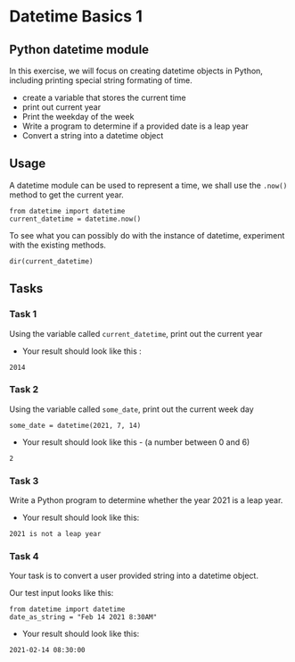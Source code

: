# Datetime Basics 1

## Python datetime module

In this exercise, we will focus on creating datetime objects in Python, including printing special string formating of time.

- create a variable that stores the current time
- print out current year
- Print the weekday of the week
- Write a program to determine if a provided date is a leap year
- Convert a string into a datetime object

##

## Usage

A datetime module can be used to represent a time, we shall use the `.now()` method to get the current year.

```
from datetime import datetime
current_datetime = datetime.now()
```

To see what you can possibly do with the instance of datetime, experiment with the existing methods.

```
dir(current_datetime)
```

##

## Tasks

###

### Task 1

Using the variable called `current_datetime`, print out the current year

- Your result should look like this :

```
2014
```

###

### Task 2

Using the variable called `some_date`, print out the current week day

`some_date = datetime(2021, 7, 14)`

- Your result should look like this - (a number between 0 and 6)

```
2
```

###

### Task 3

Write a Python program to determine whether the year 2021 is a leap year.

- Your result should look like this:

```
2021 is not a leap year
```

###

### Task 4

Your task is to convert a user provided string into a datetime object.

Our test input looks like this:

```
from datetime import datetime
date_as_string = "Feb 14 2021 8:30AM"
```

- Your result should look like this:

```
2021-02-14 08:30:00
```
